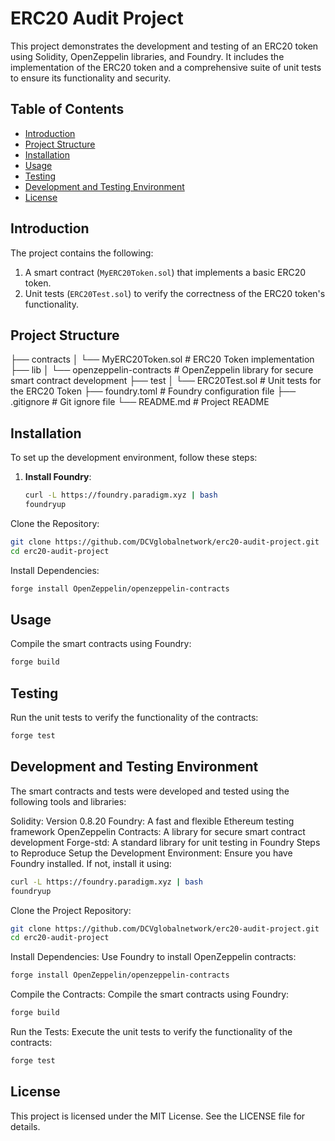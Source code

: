 # ERC20 Audit Project

This project demonstrates the development and testing of an ERC20 token using Solidity, OpenZeppelin libraries, and Foundry. It includes the implementation of the ERC20 token and a comprehensive suite of unit tests to ensure its functionality and security.

## Table of Contents

- [Introduction](#introduction)
- [Project Structure](#project-structure)
- [Installation](#installation)
- [Usage](#usage)
- [Testing](#testing)
- [Development and Testing Environment](#development-and-testing-environment)
- [License](#license)

## Introduction

The project contains the following:
1. A smart contract (`MyERC20Token.sol`) that implements a basic ERC20 token.
2. Unit tests (`ERC20Test.sol`) to verify the correctness of the ERC20 token's functionality.

## Project Structure

├── contracts
│ └── MyERC20Token.sol # ERC20 Token implementation
├── lib
│ └── openzeppelin-contracts # OpenZeppelin library for secure smart contract development
├── test
│ └── ERC20Test.sol # Unit tests for the ERC20 Token
├── foundry.toml # Foundry configuration file
├── .gitignore # Git ignore file
└── README.md # Project README


## Installation

To set up the development environment, follow these steps:

1. **Install Foundry**:
   ```sh
   curl -L https://foundry.paradigm.xyz | bash
   foundryup

Clone the Repository:

```sh
git clone https://github.com/DCVglobalnetwork/erc20-audit-project.git
cd erc20-audit-project
```

Install Dependencies:

```sh
forge install OpenZeppelin/openzeppelin-contracts
```

## Usage

Compile the smart contracts using Foundry:
```sh
forge build
```

## Testing

Run the unit tests to verify the functionality of the contracts:
```sh
forge test
```

## Development and Testing Environment

The smart contracts and tests were developed and tested using the following tools and libraries:

Solidity: Version 0.8.20
Foundry: A fast and flexible Ethereum testing framework
OpenZeppelin Contracts: A library for secure smart contract development
Forge-std: A standard library for unit testing in Foundry
Steps to Reproduce
Setup the Development Environment:
Ensure you have Foundry installed. If not, install it using:

```sh
curl -L https://foundry.paradigm.xyz | bash
foundryup
```

Clone the Project Repository:

```sh
git clone https://github.com/DCVglobalnetwork/erc20-audit-project.git
cd erc20-audit-project
```

Install Dependencies:
Use Foundry to install OpenZeppelin contracts:

```sh
forge install OpenZeppelin/openzeppelin-contracts
```
Compile the Contracts:
Compile the smart contracts using Foundry:
```sh
forge build
```
Run the Tests:
Execute the unit tests to verify the functionality of the contracts:
```sh
forge test
```

## License

This project is licensed under the MIT License. See the LICENSE file for details.




